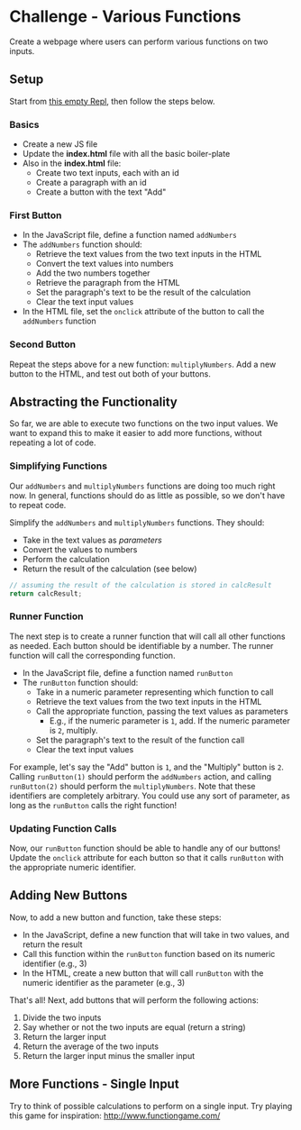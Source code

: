 # Challenge - Various Functions
Create a webpage where users can perform various functions on two inputs.

## Setup
Start from [this empty Repl](https://repl.it/@JosephMaxwell/EmptyWeb#index.html), then follow the steps below.

### Basics
- Create a new JS file
- Update the **index.html** file with all the basic boiler-plate
- Also in the **index.html** file:
    - Create two text inputs, each with an id
    - Create a paragraph with an id
    - Create a button with the text "Add"

### First Button
- In the JavaScript file, define a function named `addNumbers`
- The `addNumbers` function should:
    - Retrieve the text values from the two text inputs in the HTML
    - Convert the text values into numbers
    - Add the two numbers together
    - Retrieve the paragraph from the HTML
    - Set the paragraph's text to be the result of the calculation
    - Clear the text input values
- In the HTML file, set the `onclick` attribute of the button to call the `addNumbers` function

### Second Button
Repeat the steps above for a new function: `multiplyNumbers`. Add a new button to the HTML, and test out both of your buttons.

## Abstracting the Functionality
So far, we are able to execute two functions on the two input values. We want to expand this to make it easier to add more functions, without repeating a lot of code.

### Simplifying Functions
Our `addNumbers` and `multiplyNumbers` functions are doing too much right now. In general, functions should do as little as possible, so we don't have to repeat code.

Simplify the `addNumbers` and `multiplyNumbers` functions. They should:
- Take in the text values as _parameters_
- Convert the values to numbers
- Perform the calculation
- Return the result of the calculation (see below)

```js
// assuming the result of the calculation is stored in calcResult
return calcResult;
```

### Runner Function
The next step is to create a runner function that will call all other functions as needed. Each button should be identifiable by a number. The runner function will call the corresponding function.

- In the JavaScript file, define a function named `runButton`
- The `runButton` function should:
    - Take in a numeric parameter representing which function to call
    - Retrieve the text values from the two text inputs in the HTML
    - Call the appropriate function, passing the text values as parameters
        - E.g., if the numeric parameter is `1`, add. If the numeric parameter is `2`, multiply.
    - Set the paragraph's text to the result of the function call
    - Clear the text input values

For example, let's say the "Add" button is `1`, and the "Multiply" button is `2`. Calling `runButton(1)` should perform the `addNumbers` action, and calling `runButton(2)` should perform the `multiplyNumbers`. Note that these identifiers are completely arbitrary. You could use any sort of parameter, as long as the `runButton` calls the right function!

### Updating Function Calls
Now, our `runButton` function should be able to handle any of our buttons! Update the `onclick` attribute for each button so that it calls `runButton` with the appropriate numeric identifier.

## Adding New Buttons
Now, to add a new button and function, take these steps:
- In the JavaScript, define a new function that will take in two values, and return the result
- Call this function within the `runButton` function based on its numeric identifier (e.g., 3)
- In the HTML, create a new button that will call `runButton` with the numeric identifier as the parameter (e.g., 3)

That's all! Next, add buttons that will perform the following actions:

1. Divide the two inputs
1. Say whether or not the two inputs are equal (return a string)
1. Return the larger input
1. Return the average of the two inputs
1. Return the larger input minus the smaller input

## More Functions - Single Input
Try to think of possible calculations to perform on a single input. Try playing this game for inspiration: http://www.functiongame.com/